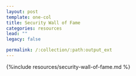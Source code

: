 ```yaml
---
layout: post
template: one-col
title: Security Wall of Fame
categories: resources
lead: ""
legacy: false

permalink: /:collection/:path:output_ext
---
```


{%include resources/security-wall-of-fame.md %}
